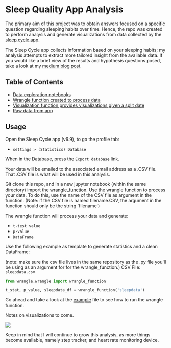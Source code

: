 # Sleep Quality App Analysis

The primary aim of this project was to obtain answers focused on a specific question regarding sleeping habits over time.  Hence, the repo was created to perform analysis and generate visualizations from data collected by the [sleep cycle app](https://www.sleepcycle.com).

The Sleep Cycle app collects information based on your sleeping habits; my analysis attempts to extract more tailored insight from the available data.  If you would like a brief view of the results and hypothesis questions posed, take a look at my [medium blog post](https://medium.com/@mydata/my-sleeping-habits-over-the-past-year-90d08aa36a46).

## Table of Contents
- [Data exploration notebooks](https://github.com/AVData/SleepQuality_app_analysis/tree/master/exploratory)
- [Wrangle function created to process data](https://github.com/AVData/SleepQuality_app_analysis/tree/master/wrangle)
- [Visualization function provides visualizations given a split date](https://github.com/AVData/SleepQuality_app_analysis/tree/master/visualizations)
- [Raw data from app](https://github.com/AVData/SleepQuality_app_analysis/tree/master/raw_data)

## Usage

Open the Sleep Cycle app (v6.9), to go the profile tab:
- `settings > (Statistics) Database`

When in the Database, press the `Export database` link.

Your data will be emailed to the associated email address as a .CSV file.  That .CSV file is what will be used in this analysis.

Git clone this repo, and in a new jupyter notebook (within the same directory) import the [wrangle_function](https://github.com/AVData/SleepQuality_app_analysis/tree/master/wrangle).  Use the wrangle function to process your data.  To do this, use the name of the CSV file as argument in the function.  (Note: if the CSV file is named filename.CSV, the argument in the function should only be the string 'filename')

The wrangle function will process your data and generate:
- `t-test value`
- `p-value`
- `DataFrame`

Use the following example as template to generate statistics and a clean DataFrame:

(note: make sure the csv file lives in the same repository as the .py file you'll be using as an argument for for the wrangle_function.)
CSV File: `sleepdata.csv`

```python
from wrangle.wrangle import wrangle_function

t_stat, p_value, sleepdata_df = wrangle_function('sleepdata')
```

Go ahead and take a look at the [example](https://github.com/AVData/SleepQuality_app_analysis/blob/master/example.py) file to see how to run the wrangle function.

Notes on visualizations to come.

![](https://github.com/AVData/SleepQuality_app_analysis/blob/master/visualizations/all_time_in_bed_dist.png?raw=true)

Keep in mind that I will continue to grow this analysis, as more things become available, namely step tracker, and heart rate monitoring device.
